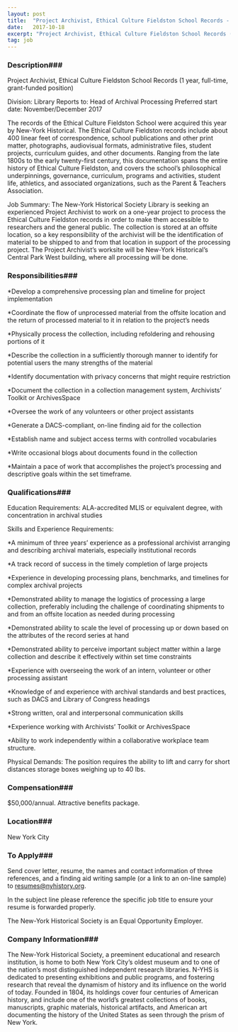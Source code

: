 ```yaml
---
layout: post
title:  "Project Archivist, Ethical Culture Fieldston School Records - New-York Historical Society"
date:   2017-10-18
excerpt: "Project Archivist, Ethical Culture Fieldston School Records (1 year, full-time, grant-funded position) Division: Library Reports to: Head of Archival Processing Preferred start date: November/December 2017 The records of the Ethical Culture Fieldston School were acquired this year by New-York Historical. The Ethical Culture Fieldston records include about 400 linear feet..."
tag: job
---
```


### Description###

Project Archivist, Ethical Culture Fieldston School Records (1 year, full-time, grant-funded position)

Division: Library
Reports to: Head of Archival Processing
Preferred start date: November/December 2017

The records of the Ethical Culture Fieldston School were acquired this year by New-York Historical. The Ethical Culture Fieldston records include about 400 linear feet of correspondence, school publications and other print matter, photographs, audiovisual formats, administrative files, student projects, curriculum guides, and other documents. Ranging from the late 1800s to the early twenty-first century, this documentation spans the entire history of Ethical Culture Fieldston, and covers the school’s philosophical underpinnings, governance, curriculum, programs and activities, student life, athletics, and associated organizations, such as the Parent & Teachers Association.

Job Summary:
The New-York Historical Society Library is seeking an experienced Project Archivist to work on a one-year project to process the Ethical Culture Fieldston records in order to make them accessible to researchers and the general public. The collection is stored at an offsite location, so a key responsibility of the archivist will be the identification of material to be shipped to and from that location in support of the processing project. The Project Archivist’s worksite will be New-York Historical’s Central Park West building, where all processing will be done.



### Responsibilities###

*Develop a comprehensive processing plan and timeline for project implementation

*Coordinate the flow of unprocessed material from the offsite location and the return of processed material to it in relation to the project’s needs

*Physically process the collection, including refoldering and rehousing portions of it

*Describe the collection in a sufficiently thorough manner to identify for potential users the many strengths of the material 

*Identify documentation with privacy concerns that might require restriction

*Document the collection in a collection management system, Archivists’ Toolkit or ArchivesSpace

*Oversee the work of any volunteers or other project assistants

*Generate a DACS-compliant, on-line finding aid for the collection

*Establish name and subject access terms with controlled vocabularies

*Write occasional blogs about documents found in the collection

*Maintain a pace of work that accomplishes the project’s processing and descriptive goals within the set timeframe.



### Qualifications###

Education Requirements:
ALA-accredited MLIS or equivalent degree, with concentration in archival studies


Skills and Experience Requirements:

*A minimum of three years’ experience as a professional archivist arranging and describing archival materials, especially institutional records

*A track record of success in the timely completion of large projects

*Experience in developing processing plans, benchmarks, and timelines for complex archival projects

*Demonstrated ability to manage the logistics of processing a large collection, preferably including the challenge of coordinating shipments to and from an offsite location as needed during processing 

*Demonstrated ability to scale the level of processing up or down based on the attributes of the record series at hand

*Demonstrated ability to perceive important subject matter within a large collection and describe it effectively within set time constraints

*Experience with overseeing the work of an intern, volunteer or other processing assistant

*Knowledge of and experience with archival standards and best practices, such as DACS and Library of Congress headings

*Strong written, oral and interpersonal communication skills

*Experience working with Archivists’ Toolkit or ArchivesSpace

*Ability to work independently within a collaborative workplace team structure.


Physical Demands: 
The position requires the ability to lift and carry for short distances storage boxes weighing up to 40 lbs.


### Compensation###

$50,000/annual. Attractive benefits package. 


### Location###

New York City




### To Apply###

Send cover letter, resume, the names and contact information of three references, and a finding aid writing sample (or a link to an on-line sample) to resumes@nyhistory.org. 

In the subject line please reference the specific job title to ensure your resume is forwarded properly. 

The New-York Historical Society is an Equal Opportunity Employer.


### Company Information###

The New-York Historical Society, a preeminent educational and research institution, is home to both New York City’s oldest museum and to one of the nation’s most distinguished independent research libraries. N-YHS is dedicated to presenting exhibitions and public programs, and fostering research that reveal the dynamism of history and its influence on the world of today. Founded in 1804, its holdings cover four centuries of American history, and include one of the world’s greatest collections of books, manuscripts, graphic materials, historical artifacts, and American art documenting the history of the United States as seen through the prism of New York. 



